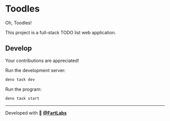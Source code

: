 # Toodles

Oh, Toodles!

This project is a full-stack TODO list web application.

## Develop

Your contributions are appreciated!

Run the development server:

```sh
deno task dev
```

Run the program:

```sh
deno task start
```

---

Developed with 💖 [**@FartLabs**](https://github.com/FartLabs)

